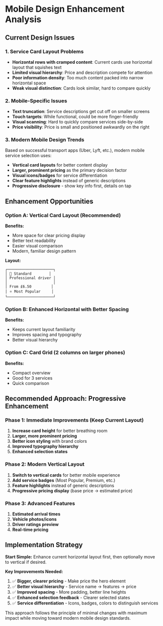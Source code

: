 # Mobile Design Enhancement Analysis

## Current Design Issues

### 1. Service Card Layout Problems
- **Horizontal rows with cramped content**: Current cards use horizontal layout that squishes text
- **Limited visual hierarchy**: Price and description compete for attention
- **Poor information density**: Too much content packed into narrow horizontal space
- **Weak visual distinction**: Cards look similar, hard to compare quickly

### 2. Mobile-Specific Issues
- **Text truncation**: Service descriptions get cut off on smaller screens
- **Touch targets**: While functional, could be more finger-friendly
- **Visual scanning**: Hard to quickly compare services side-by-side
- **Price visibility**: Price is small and positioned awkwardly on the right

### 3. Modern Mobile Design Trends
Based on successful transport apps (Uber, Lyft, etc.), modern mobile service selection uses:
- **Vertical card layouts** for better content display
- **Larger, prominent pricing** as the primary decision factor
- **Visual icons/badges** for service differentiation
- **Clear feature highlights** instead of generic descriptions
- **Progressive disclosure** - show key info first, details on tap

## Enhancement Opportunities

### Option A: Vertical Card Layout (Recommended)
**Benefits:**
- More space for clear pricing display
- Better text readability 
- Easier visual comparison
- Modern, familiar design pattern

**Layout:**
```
┌─────────────────────┐
│ 🚗 Standard        │
│ Professional driver │
│                     │
│ From £6.50         │
│ ⭐ Most Popular     │
└─────────────────────┘
```

### Option B: Enhanced Horizontal with Better Spacing
**Benefits:**
- Keeps current layout familiarity
- Improves spacing and typography
- Better visual hierarchy

### Option C: Card Grid (2 columns on larger phones)
**Benefits:**
- Compact overview
- Good for 3 services
- Quick comparison

## Recommended Approach: Progressive Enhancement

### Phase 1: Immediate Improvements (Keep Current Layout)
1. **Increase card height** for better breathing room
2. **Larger, more prominent pricing** 
3. **Better icon styling** with brand colors
4. **Improved typography hierarchy**
5. **Enhanced selection states**

### Phase 2: Modern Vertical Layout
1. **Switch to vertical cards** for better mobile experience
2. **Add service badges** (Most Popular, Premium, etc.)
3. **Feature highlights** instead of generic descriptions
4. **Progressive pricing display** (base price → estimated price)

### Phase 3: Advanced Features
1. **Estimated arrival times**
2. **Vehicle photos/icons**
3. **Driver ratings preview**
4. **Real-time pricing**

## Implementation Strategy

**Start Simple:** Enhance current horizontal layout first, then optionally move to vertical if desired.

**Key Improvements Needed:**
1. ✅ **Bigger, clearer pricing** - Make price the hero element
2. ✅ **Better visual hierarchy** - Service name → features → price
3. ✅ **Improved spacing** - More padding, better line heights
4. ✅ **Enhanced selection feedback** - Clearer selected states
5. ✅ **Service differentiation** - Icons, badges, colors to distinguish services

This approach follows the principle of minimal changes with maximum impact while moving toward modern mobile design standards.
